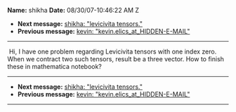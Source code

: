 **Name:** shikha
**Date:** 08/30/07-10:46:22 AM Z

  - **Next message:** [shikha: "levicivita tensors."](0462.html)
  - **Previous message:** [kevin: "kevin.elics_at_HIDDEN-E-MAIL"](0460.html)

-----

 Hi, I have one problem regarding Levicivita tensors with one index
zero. When we contract two such tensors, result be a three vector. How
to finish these in mathematica notebook?  

-----

  - **Next message:** [shikha: "levicivita tensors."](0462.html)
  - **Previous message:** [kevin: "kevin.elics_at_HIDDEN-E-MAIL"](0460.html)

-----

